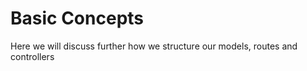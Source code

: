 # Basic Concepts
Here we will discuss further how we structure our models,
routes and controllers



